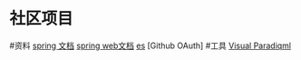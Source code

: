 #  社区项目

#资料
[spring 文档](https://spring.io/guides)
[spring web文档](https://spring.io/guides/gs/serving-web-content)
[es](https://elasticsearch.cn/explore)
[Github OAuth]
#工具
[Visual Paradiqml](https://www.visual-paradigm.com)


